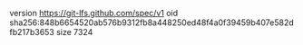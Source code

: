 version https://git-lfs.github.com/spec/v1
oid sha256:848b6654520ab576b9312fb8a448250ed48f4a0f39459b407e582dfb217b3653
size 7324
